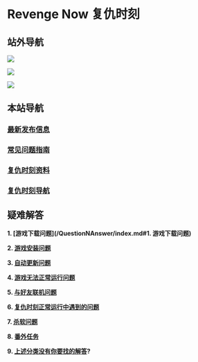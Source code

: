 # Revenge Now 复仇时刻

## 站外导航
[![](https://gitee.com/Zero_Fanker/Revenge-Now-Wiki/raw/master/LOGO_Tieba.jpg)](https://tieba.baidu.com/f?kw=%E5%A4%8D%E4%BB%87%E6%97%B6%E5%88%BB&ie=utf-8)

[![](https://gitee.com/Zero_Fanker/Revenge-Now-Wiki/raw/master/LOGO_Bilibili.jpg)](https://space.bilibili.com/25328668)

[![](https://gitee.com/Zero_Fanker/Revenge-Now-Wiki/raw/master/LOGO_MODDB.jpg)](https://www.moddb.com/mods/revenge-now)

## 本站导航
### [最新发布信息](./Publishment.md)

### [常见问题指南](/QuestionNAnswer/index.md)

### [复仇时刻资料](./复仇时刻资料.md)

### [复仇时刻导航](./链接导航.md)

## 疑难解答 

**1. [游戏下载问题](/QuestionNAnswer/index.md#1. 游戏下载问题)**

**2. [游戏安装问题](/QuestionNAnswer/游戏安装问题.md)**

**3. [自动更新问题](/QuestionNAnswer/index.md)**

**4. [游戏无法正常运行问题](/QuestionNAnswer/index.md)**

**5. [与好友联机问题](/QuestionNAnswer/index.md)**

**6. [复仇时刻正常运行中遇到的问题](/QuestionNAnswer/index.md)**

**7. [杀软问题](/QuestionNAnswer/index.md)**

**8. [番外任务](/QuestionNAnswer/index.md)**

**9. [上述分类没有你要找的解答](/QuestionNAnswer/游戏安装问题.md)?**
